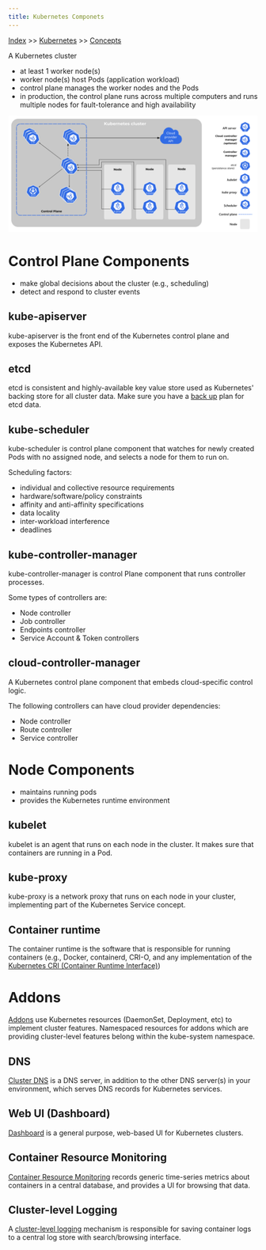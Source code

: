 ```yaml
---
title: Kubernetes Componets
---
```


[Index](index.md) >> [Kubernetes](kubernetes.md) >> [Concepts](kubernetes-concepts.md)

A Kubernetes cluster

* at least 1 worker node(s)
* worker node(s) host Pods (application workload)
* control plane manages the worker nodes and the Pods
* in production, the control plane runs across multiple computers and runs multiple nodes for fault-tolerance and high availability

![components of kubernetes](images/components-of-kubernetes.png)

# Control Plane Components

* make global decisions about the cluster (e.g., scheduling)
* detect and respond to cluster events

## kube-apiserver

kube-apiserver is the front end of the Kubernetes control plane and exposes the Kubernetes API.

## etcd

etcd is consistent and highly-available key value store used as Kubernetes' backing store for all cluster data. Make sure you have a [back up](https://kubernetes.io/docs/tasks/administer-cluster/configure-upgrade-etcd/#backing-up-an-etcd-cluster) plan for etcd data.

## kube-scheduler

kube-scheduler is control plane component that watches for newly created Pods with no assigned node, and selects a node for them to run on.

Scheduling factors:

* individual and collective resource requirements
* hardware/software/policy constraints
* affinity and anti-affinity specifications
* data locality
* inter-workload interference
* deadlines

## kube-controller-manager

kube-controller-manager is control Plane component that runs controller processes.

Some types of controllers are:

* Node controller
* Job controller
* Endpoints controller
* Service Account & Token controllers

## cloud-controller-manager

A Kubernetes control plane component that embeds cloud-specific control logic.

The following controllers can have cloud provider dependencies:

* Node controller
* Route controller
* Service controller

# Node Components

* maintains running pods
* provides the Kubernetes runtime environment

## kubelet

kubelet is an agent that runs on each node in the cluster. It makes sure that containers are running in a Pod.

## kube-proxy

kube-proxy is a network proxy that runs on each node in your cluster, implementing part of the Kubernetes Service concept.

## Container runtime

The container runtime is the software that is responsible for running containers (e.g., Docker, containerd, CRI-O, and any implementation of the [Kubernetes CRI (Container Runtime Interface)](https://github.com/kubernetes/community/blob/master/contributors/devel/sig-node/container-runtime-interface.md))

# Addons

[Addons](https://kubernetes.io/docs/concepts/cluster-administration/addons/) use Kubernetes resources (DaemonSet, Deployment, etc) to implement cluster features. Namespaced resources for addons which are providing cluster-level features belong within the kube-system namespace.

## DNS

[Cluster DNS](https://kubernetes.io/docs/concepts/services-networking/dns-pod-service/) is a DNS server, in addition to the other DNS server(s) in your environment, which serves DNS records for Kubernetes services.

## Web UI (Dashboard)

[Dashboard](https://kubernetes.io/docs/tasks/access-application-cluster/web-ui-dashboard/) is a general purpose, web-based UI for Kubernetes clusters.

## Container Resource Monitoring

[Container Resource Monitoring](https://kubernetes.io/docs/tasks/debug-application-cluster/resource-usage-monitoring/) records generic time-series metrics about containers in a central database, and provides a UI for browsing that data.

## Cluster-level Logging

A [cluster-level logging](https://kubernetes.io/docs/concepts/cluster-administration/logging/) mechanism is responsible for saving container logs to a central log store with search/browsing interface.
